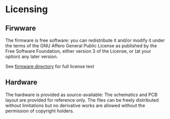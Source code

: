 # Licensing

## Firwware

The firmware is free software: you can redistribute it and/or modify
it under the terms of the GNU Affero General Public License as
published by the Free Software Foundation, either version 3 of the
License, or (at your option) any later version.

See [firmware directory](firmware) for full license text

## Hardware

The hardware is provided as source-available: The schematics and PCB
layout are provided for reference only. The files can be freely
distributed without limitations but no derivative works are allowed
without the permission of copyright holders.
